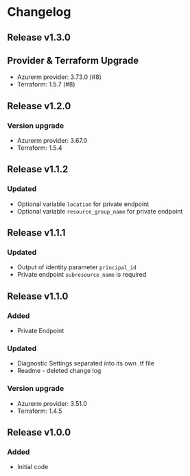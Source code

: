 # Changelog

## Release v1.3.0

## Provider & Terraform Upgrade
- Azurerm provider: 3.73.0 (#8)
- Terraform: 1.5.7 (#8)

   
## Release v1.2.0

### Version upgrade
- Azurerm provider: 3.67.0
- Terraform: 1.5.4
   
## Release v1.1.2

### Updated
- Optional variable `location` for private endpoint
- Optional variable  `resource_group_name` for private endpoint
   
## Release v1.1.1

### Updated
- Output of identity parameter `principal_id` 
- Private endpoint `subresource_name` is required
   
## Release v1.1.0

### Added
- Private Endpoint
### Updated
 - Diagnostic Settings separated into its own .tf file
 - Readme - deleted change log
### Version upgrade
- Azurerm provider: 3.51.0
- Terraform: 1.4.5

   
## Release v1.0.0

### Added 

- Initial code
   